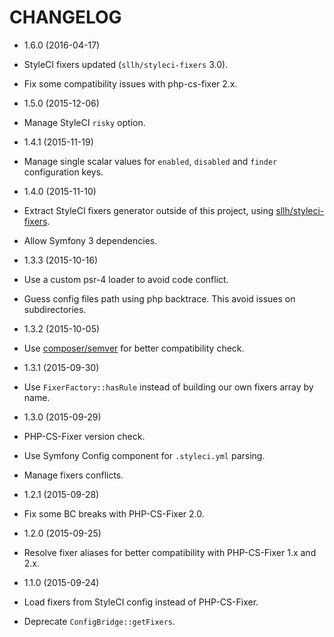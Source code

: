 # CHANGELOG

* 1.6.0 (2016-04-17)

 * StyleCI fixers updated (`sllh/styleci-fixers` 3.0).
 * Fix some compatibility issues with php-cs-fixer 2.x.

* 1.5.0 (2015-12-06)

 * Manage StyleCI `risky` option.

* 1.4.1 (2015-11-19)

 * Manage single scalar values for `enabled`, `disabled` and `finder` configuration keys.

* 1.4.0 (2015-11-10)

 * Extract StyleCI fixers generator outside of this project,
 using [sllh/styleci-fixers](https://github.com/Soullivaneuh/styleci-fixers).
 * Allow Symfony 3 dependencies.

* 1.3.3 (2015-10-16)

 * Use a custom psr-4 loader to avoid code conflict.
 * Guess config files path using php backtrace. This avoid issues on subdirectories.

* 1.3.2 (2015-10-05)

 * Use [composer/semver](https://packagist.org/packages/composer/semver) for better compatibility check.

* 1.3.1 (2015-09-30)

 * Use `FixerFactory::hasRule` instead of building our own fixers array by name.

* 1.3.0 (2015-09-29)

 * PHP-CS-Fixer version check.
 * Use Symfony Config component for `.styleci.yml` parsing.
 * Manage fixers conflicts.

* 1.2.1 (2015-09-28)

 * Fix some BC breaks with PHP-CS-Fixer 2.0.

* 1.2.0 (2015-09-25)

 * Resolve fixer aliases for better compatibility with PHP-CS-Fixer 1.x and 2.x.

* 1.1.0 (2015-09-24)

 * Load fixers from StyleCI config instead of PHP-CS-Fixer.
 * Deprecate `ConfigBridge::getFixers`.
